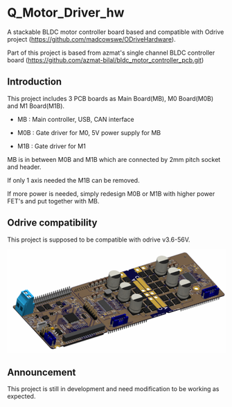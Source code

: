 # Q_Motor_Driver_hw

A stackable BLDC motor controller board based and compatible with Odrive project (https://github.com/madcowswe/ODriveHardware).

Part of this project is based from azmat's single channel BLDC controller board (https://github.com/azmat-bilal/bldc_motor_controller_pcb.git)

## Introduction

This project includes 3 PCB boards as Main Board(MB), M0 Board(M0B) and M1 Board(M1B). 

- MB : Main controller, USB, CAN interface

- M0B : Gate driver for M0, 5V power supply for MB
- M1B : Gate driver for M1

MB is in between M0B and M1B which are connected by 2mm pitch socket and header. 

If only 1 axis needed the M1B can be removed. 

If more power is needed, simply redesign M0B or M1B with higher power FET's and put together with MB.

## Odrive compatibility

This project is supposed to be compatible with odrive v3.6-56V.

<div align="center">
  <img src="images/pcba_3d.png">
</div>

## Announcement

This project is still in development and need modification to be working as expected. 